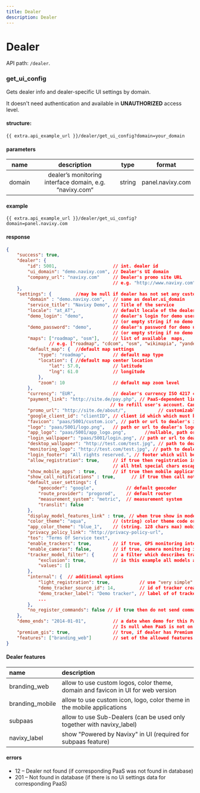 ```yaml
---
title: Dealer
description: Dealer
---
```


# Dealer

API path: `/dealer`.

### get_ui_config

Gets dealer info and dealer-specific UI settings by domain.

It doesn't need authentication and available in **UNAUTHORIZED** access level.

#### structure:

    {{ extra.api_example_url }}/dealer/get_ui_config?domain=your_domain

#### parameters

| name | description | type| format|
| :------: | :------: | :-----:| :------:|
| domain | dealer’s monitoring interface domain, e.g. “navixy.com“ | string | panel.navixy.com |

#### example

    {{ extra.api_example_url }}/dealer/get_ui_config?domain=panel.navixy.com

#### response

```json
{
    "success": true,
    "dealer": {
        "id": 5001,                     // int. dealer id
        "ui_domain": "demo.navixy.com", // Dealer's UI domain
        "company_url": "navixy.com"     // Dealer's promo site URL
                                        // e.g. "http://www.navixy.com" or "demo.navixy.com"
    },
    "settings": {         //may be null if dealer has not set any custom settings
        "domain" : "demo.navixy.com",   // same as dealer.ui_domain
        "service_title": "Navixy Demo", // Title of the service
        "locale": "at_AT",              // default locale of the dealer
        "demo_login": "demo",           // dealer's login for demo user 
                                        // (or empty string if no demo user available)
        "demo_password": "demo",        // dealer's password for demo user 
                                        // (or empty string if no demo user available)
        "maps": ["roadmap", "osm"],     // list of available  maps, 
                // e.g. ["roadmap", "cdcom", "osm", "wikimapia", "yandexpublic", "hybrid", "satellite"]
        "default_map": {  //default map settings
            "type": "roadmap",          // default map type
            "location": { //default map center location
                "lat": 57.0,            // latitude
                "lng": 61.0             // longitude
            },
            "zoom": 10                  // default map zoom level
        },
        "currency": "EUR",              // dealer's currency ISO 4217 code
        "payment_link": "http://site.de/pay.php", // PaaS-dependent link that can be used 
                                       // to refill user's account. Can be null or empty. 
        "promo_url": "http://site.de/about/",            // customizable "About company" url
        "google_client_id": "clientID", // client id which which must be used to work with google API or null
        "favicon": "paas/5001/custom.ico", // path or url to dealer's interface favicon
        "logo": "paas/5001/logo.png",   // path or url to dealer's logotype
        "app_logo": "paas/5001/app_logo.png",       //nullable, path or url to dealer's mobile app logotype, 
        "login_wallpaper": "paas/5001/login.png", // path or url to dealer's interface login wallpaper
        "desktop_wallpaper": "http://test.com/test.jpg", // path to dealer's interface wallpaper or null
        "monitoring_logo": "http://test.com/test.jpg", // path to dealer's interface monitoring logo or null
        "login_footer": "All rights reserved.", // footer which will be included in login page. 
        "allow_registration": true,     // if true then registration is available for dealer's users 
                                        // all html special chars escaped using HTML entities.
        "show_mobile_apps" : true,      // if true then mobile applications are available for dealer's users 
        "show_call_notifications" : true,      // if true then call notifications are available for dealer's users 
        "default_user_settings": {
            "geocoder": "google",            // default geocoder
            "route_provider": "progorod",    // default router
            "measurement_system": "metric",  // measurement system
            "translit": false
        },
        "display_model_features_link" : true, // when true show in model info link to squaregps.com (UI option)
        "color_theme": "aqua",          // (string) color theme code or empty string (for default theme)
        "app_color_theme": "blue_1",    // (string. 128 chars max) mobile app color theme code or empty string (for default theme)
        "privacy_policy_link": "http://privacy-policy-url",
        "tos": "Terms Of Service text",
        "enable_trackers": true,        // if true, GPS monitoring interface is available for dealer's users
        "enable_cameras": false,        // if true, camera monitoring interface is available for dealer's users
        "tracker_model_filter": {       // a filter which describes tracker models available for registration
            "exclusion": true,          // in this example all models available
            "values": []
        },
        "internal": {  // additional options
            "light_registration": true,           // use "very simple" registration with demo tracker
            "demo_tracker_source_id": 14,         // id of tracker created on 'light_registration'
            "demo_tracker_label": "Demo tracker", // label of of tracker created on 'light_registration'
            ...
        },
        "no_register_commands": false // if true then do not send commands to devices on activation
    },
    "demo_ends": "2014-01-01",          // a date when demo for this PaaS ends. 
                                        // Is null when PaaS is not on demo tariff
    "premium_gis": true,                // true, if dealer has Premium GIS package
    "features": ["branding_web"]        // set of the allowed features for dealer (all list see below in "Dealer features")
}
```

#### Dealer features

| name | description |
| :------ | :------ |
| branding_web | allow to use custom logos, color theme, domain and favicon in UI for web version |
| branding_mobile | allow to use custom icon, logo, color theme in the mobile applications |
| subpaas | allow to use Sub-Dealers (can be used only together with navixy_label) |
| navixy_label | show "Powered by Navixy" in UI (required for subpaas feature) |

#### errors

*   12 – Dealer not found (if corresponding PaaS was not found in database)
*   201 – Not found in database (if there is no Ui settings data for corresponding PaaS)